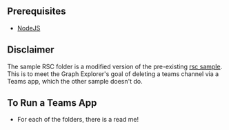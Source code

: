 
## Prerequisites

- [NodeJS](https://nodejs.org/en/)

## Disclaimer

The sample RSC folder is a modified version of the pre-existing [rsc sample](https://github.com/OfficeDev/Microsoft-Teams-Samples/tree/main/samples/graph-rsc/nodeJs). This is to meet the Graph Explorer's goal of deleting a teams channel via a Teams app, which the other sample doesn't do. 

## To Run a Teams App

* For each of the folders, there is a read me! 
